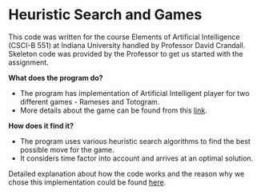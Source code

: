 #  Heuristic Search and Games

This code was written for the course Elements of Artificial Intelligence (CSCI-B 551) at Indiana University handled by Professor David Crandall. Skeleton code was provided by the Professor to get us started with the assignment.


**What does the program do?** <br/>
* The program has implementation of Artificial Intelligent player for two different games - Rameses and Totogram.
* More details about the game can be found from this [link](https://github.com/manikandan5/Heuristic-search-and-Games/blob/master/Question.pdf).

**How does it find it?** <br/>

* The program uses various heuristic search algorithms to find the best possible move for the game.
* It considers time factor into account and arrives at an optimal solution.

Detailed explanation about how the code works and the reason why we chose this implementation could be found [here](https://github.com/manikandan5/Heuristic-search-and-Games/blob/master/Totogram.pdf).

